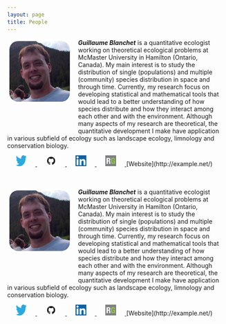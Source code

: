 ```yaml
---
layout: page
title: People
---
```


<div class="pure-u-1 copy" markdown="1">

<img src="picture/Guillaume_Blanchet.jpg" style="float:left;width:140px;height:140px;border-radius: 25px;border: 5px solid white; margin-right: 1em;  margin-bottom: 4em;"> 

**_Guillaume Blanchet_** 
is a quantitative ecologist working on theoretical ecological problems at McMaster University in Hamilton (Ontario, Canada). My main interest is to study the distribution of single (populations) and multiple (community) species distribution in space and through time. Currently, my research focus on developing statistical and mathematical tools that would lead to a better understanding of how species distribute and how they interact among each other and with the environment. Although many aspects of my research are theoretical, the quantitative development I make have application in various subfield of ecology such as landscape ecology, limnology and conservation biology. 

<a href="http://example.net/">
<img src="logo/Twitter.png" alt="Twitter" width="25" height="25" border="0" hspace="20">
</a>
<a href="http://example.net/">
<img src="logo/GitHub.png" alt="GitHub" width="25" height="25" border="0" hspace="20">
</a>
<a href="http://example.net/">
<img src="logo/Linkedin.png" alt="Linkedin" width="25" height="25" border="0" hspace="20">
</a>
<a href="http://example.net/">
<img src="logo/ResearchGate.png" alt="ResaerchGate" width="25" height="25" border="0" hspace="20">
</a>
[Website](http://example.net/) 


</div>

<br/>
<br/>

<div class="pure-u-1 copy" markdown="1">

<img src="picture/Guillaume_Blanchet.jpg" style="float:left;width:140px;height:140px;border-radius: 25px;border: 5px solid white; margin-right: 1em;  margin-bottom: 4em;"> 

**_Guillaume Blanchet_** 
is a quantitative ecologist working on theoretical ecological problems at McMaster University in Hamilton (Ontario, Canada). My main interest is to study the distribution of single (populations) and multiple (community) species distribution in space and through time. Currently, my research focus on developing statistical and mathematical tools that would lead to a better understanding of how species distribute and how they interact among each other and with the environment. Although many aspects of my research are theoretical, the quantitative development I make have application in various subfield of ecology such as landscape ecology, limnology and conservation biology. 

<a href="http://example.net/">
<img src="logo/Twitter.png" alt="Twitter" width="25" height="25" border="0" hspace="20">
</a>
<a href="http://example.net/">
<img src="logo/GitHub.png" alt="GitHub" width="25" height="25" border="0" hspace="20">
</a>
<a href="http://example.net/">
<img src="logo/Linkedin.png" alt="Linkedin" width="25" height="25" border="0" hspace="20">
</a>
<a href="http://example.net/">
<img src="logo/ResearchGate.png" alt="ResaerchGate" width="25" height="25" border="0" hspace="20">
</a>
[Website](http://example.net/) 

</div>
